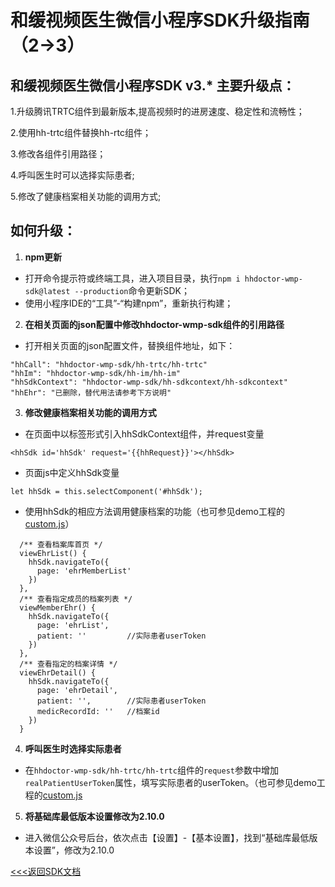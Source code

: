 # 和缓视频医生微信小程序SDK升级指南（2->3）


## 和缓视频医生微信小程序SDK v3.* 主要升级点：

1.升级腾讯TRTC组件到最新版本,提高视频时的进房速度、稳定性和流畅性；

2.使用hh-trtc组件替换hh-rtc组件；

3.修改各组件引用路径；

4.呼叫医生时可以选择实际患者;

5.修改了健康档案相关功能的调用方式;

## 如何升级：
1. **npm更新**

* 打开命令提示符或终端工具，进入项目目录，执行`npm i hhdoctor-wmp-sdk@latest --production`命令更新SDK；
* 使用小程序IDE的“工具”-“构建npm”，重新执行构建；

2. **在相关页面的json配置中修改hhdoctor-wmp-sdk组件的引用路径**

* 打开相关页面的json配置文件，替换组件地址，如下：
```
"hhCall": "hhdoctor-wmp-sdk/hh-trtc/hh-trtc"
"hhIm": "hhdoctor-wmp-sdk/hh-im/hh-im"
"hhSdkContext": "hhdoctor-wmp-sdk/hh-sdkcontext/hh-sdkcontext"
"hhEhr": "已删除，替代用法请参考下方说明"
```

3. **修改健康档案相关功能的调用方式**

* 在页面中以标签形式引入hhSdkContext组件，并request变量

```
<hhSdk id='hhSdk' request='{{hhRequest}}'></hhSdk>
```

* 页面js中定义hhSdk变量

```
let hhSdk = this.selectComponent('#hhSdk');
```

* 使用hhSdk的相应方法调用健康档案的功能（也可参见demo工程的[custom.js](https://github.com/HHMedic/HHDoctorSDK_demo_wmp/blob/master/pages/index/custom.js#L93)）

```
  /** 查看档案库首页 */
  viewEhrList() {
    hhSdk.navigateTo({
      page: 'ehrMemberList'
    })
  },
  /** 查看指定成员的档案列表 */
  viewMemberEhr() {
    hhSdk.navigateTo({
      page: 'ehrList',
      patient: ''         //实际患者userToken
    })
  },
  /** 查看指定的档案详情 */
  viewEhrDetail() {
    hhSdk.navigateTo({
      page: 'ehrDetail',
      patient: '',        //实际患者userToken
      medicRecordId: ''   //档案id
    })
  }
```

4. **呼叫医生时选择实际患者**

* 在`hhdoctor-wmp-sdk/hh-trtc/hh-trtc`组件的`request`参数中增加`realPatientUserToken`属性，填写实际患者的userToken。（也可参见demo工程的[custom.js](https://github.com/HHMedic/HHDoctorSDK_demo_wmp/blob/master/pages/index/custom.js#L46)

5. **将基础库最低版本设置修改为2.10.0**

* 进入微信公众号后台，依次点击【设置】-【基本设置】，找到“基础库最低版本设置”，修改为2.10.0


[<<<返回SDK文档](https://github.com/HHMedic/HHDoctorSDK_demo_wmp)
